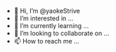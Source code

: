 - 👋 Hi, I’m @yaokeStrive
- 👀 I’m interested in ...
- 🌱 I’m currently learning ...
- 💞️ I’m looking to collaborate on ...
- 📫 How to reach me ...

<!---
yaokeStrive/yaokeStrive is a ✨ special ✨ repository because its `README.md` (this file) appears on your GitHub profile.
You can click the Preview link to take a look at your changes.
--->
